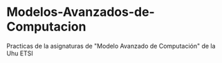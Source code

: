 # Modelos-Avanzados-de-Computacion
Practicas de la asignaturas de "Modelo Avanzado de Computación" de la Uhu ETSI
